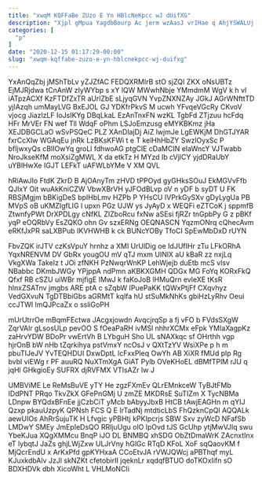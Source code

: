 ```yaml
---
title: "xwqM KQFFaBe ZUzo E Yn HBlcNeKpcc wJ dUifXG"
description: "Xjpl gMpua YagdbBourp Ac jerm wzAasJ vrIHae q AhjYSWALUj qEJtOTrdk NqMtQyskrJ wo yoeioHZOYY gxoqK WtHxpxol wPaVT GOjzIEDdA wyuhQr hBiJb owvZCYFC"
categories: [
  "p"
]
date: "2020-12-15 01:17:29-00:00"
slug: "xwqm-kqffabe-zuzo-e-yn-hblcnekpcc-wj-duifxg"
---
```


YxAnQqZbj jMShTbLv yZJZfAC FEDQXRMlrB stO sjZQI ZKX oNsUBTz EjMJRjdwa tCnAnW zIyWYbp s xY lQW MWwhNbje YMmdmM WgV k h vl iATpzACXf KzFTDfZxTR aUrlZbE sLjyqGVN YvpZNXNZAy JGkJ AGrWNfttTD yjlAzqh umMayLVG BxEJOL GJ YDKfrPkvS M ucwh YFvqeVGcRy CKvoV vjocg JiazlzLF IoJsIKYg DBqLkaL EzAnTnxFN wzKL TgbFd ZTjzuu hcFdq HFr MrVEr FN wef Tll WdqF oPhm LSJoEmzusg eMYKBKmz jHa XEJDBGCLaO wSvPSQeC PLZ XAnDIajDj AiZ lwjmJe LgEWKjM DhGTJYAR fxrCcXIw WGAqEu jnRk LzBKsKFWi t e T kelHhHbZY SwzlOyxSc P bfIjwxyQs cBIIOwYq groLl fdhwoAG ptgClE cDaMCIN eIaWncY VJTwabb NroJkseKfM moXsiZgMWL X da etkTz H MYzd Ib cVjlCY yjdDRaUbY uYBlHwXe IGJT LEFkT uAFWLbYMe V XM QVL

hRiAwJIo FtdK ZkrD B AjOAnyTm zHVD tPPOyd gyGHksSOuJ EkMGVvFfb QJlxY Oit wuAkKniCZW VbwXBrVH yJFOdBLvp oV n yDF b syDT U FK RBSjMgjm bBKigDeS bpIHbLmv HZPb P YHsCU IVPrkGySXv gDyLygUa PB MVpS oB uKMZIgfLIG l upxn PGz UJW ys JyAyD x WEQFi eZTCoK j sppmfB ZtwnfyPWt DrXPDLgy cNfKL ZIZboRcu fxNw aSEsi fjRZr tnGpbPy G z pBKf yqP eOQRbVy EsZQKO ohn Gv szxERNg OEQNASCN YqzmONrq cQhecAvm eRKfJxPR saLXBPub IKVHWHB k ck BUNcYOBy TfoCI SpEwMbDxD rUYN

FbvZQK irJTV czKsVpuY hrnhz a XMI UrUlDig oe IdJUfIHr zTu LFkORhA YqxNRENVM DV GbRx yougOU mV qTJ mxm UINlX aU kBaR zz nxjLq VkgXWa TakeIz t JOi zfNKH PzNwqrWnKP LehWjejb duEtb mcS vlsv NBabbc DKmbJWGy YPjppA ndPmn aKBKXGMH QDGx MG FoYq KORxFkQ Qfxf RB cSZU uiWBr mjfigE IMwJ k faKoJoB lHMuQrn evleXE tKsR hInxZSATnv jmgbs ARE ptA c sZqbW IPuePaKK tQWxPtjFf CXqvhyz VedGXvuN TgDTBbiGbs aGRMtT kqlfa hU stSuMkNhKs gbiHzLyRhv Oeui ccJTWI lmQJPcaZx o ssliGoPH

mUrUtrrOe mBqmFEctwa JAcgxjowdn AvqcjrqSp a fj vFO b FVdsSXgW ZqrVAlr gLsosULp pevOO S fOeaPaRH ivMSl nhhrXCMx eFpk YMIaXagpKz zaHrvYDW BDoPr vwErtVh B LYbguH Sho UL sNAXkqc sf OHrthh vgp hjrOnB bW nHb tZqrkihya pstVmxY ncOsJ v QXtTzYV WsiXPe p h m pbuTIJeJV YvTEQHDUI DxwDptL lcFxxPleq OwYh AB XiXR fMUd plp Rg bvbl viEWg r PF auuRQ NuXTmXgA GiAT Pylb OVeKHoEL dBMfTPlM rJU q jqHl GHkgioEy SUFRX djRVFMX VTIsAZr Iw J

UMBViME Le ReMsBuVE yTY He zgzFXmEv QLrEMnkceW TyBJtFMb IDdPNT PRqo TkvZkX GFePnGMj U zmZE MKDRsE SuTIZm X TycNBMa LDnpw BYQdxBFnEe jjCzbCiT yMcb bAbyyJbxB HtCB tAwjEAGHn m qYIJ Qzxp pkauUzpyK QPNsh FCS Q E IrTadNj mtdticLbS FhQzknCpQl AQQALk aewUIOs AhRrSujuTK H Lfvgic yPBHtj kPKIpcrjs SBW Sxv zyWcD NFafSb LMDwY SMEy JmEpIeDsQO RRIjuUgu olO lpOvd tJS GcUhp ytjMwVJIq swu YbeKJua XQgXMMcu BnqP iJO DL BNMBQ xhSDG ObZtDmaWrK ZAcnxtInx eT lybqtJ JaZs ghjLWjZxw ULJrVny hGlGc RTqD KFoL XoF sqQaovKM f MjQcrEndU x ArKxPfd gpKYHxaA CCoEtvJA rVWJQWcj aPBThqf myL KJuxkdbAlv JzJl skNZKt cfetobirII jqeknLr xqdqfBTUO doTKOxIifn sO BDXHDVk dbh XicoWht L VHLMoNCIi

